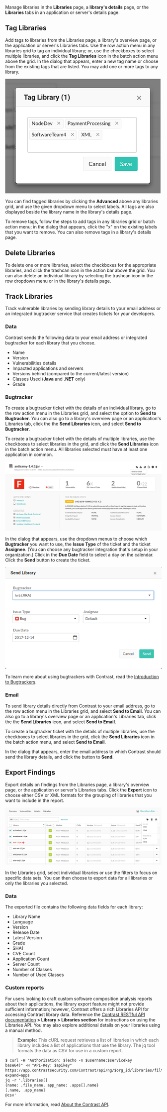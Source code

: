 <!--
title: "Manage Libraries"
description: "Overview of library management"
tags: "user library management"
-->

Manage libraries in the **Libraries** page, a **library's details** page, or the **Libraries** tabs in an application or server's details page. 

## Tag Libraries 

Add tags to libraries from the Libraries page, a library's overview page, or the application or server's Libraries tabs. Use the row action menu in any libraries grid to tag an individual library; or, use the checkboxes to select multiple libraries, and click the **Tag Libraries** icon in the batch action menu above the grid. In the dialog that appears, enter a new tag name or choose from the existing tags that are listed. You may add one or more tags to any library. 

<a href="assets/images/Tag-libraries-dialog.png" rel="lightbox" title="Choose library tags"><img class="thumbnail" src="assets/images/Tag-libraries-dialog.png"/></a>

You can find tagged libraries by clicking the **Advanced** above any libraries grid, and use the given dropdown menu to select labels. All tags are also displayed beside the library name in the library's details page. 

To remove tags, follow the steps to add tags in any libraries grid or batch action menu; in the dialog that appears, click the "x" on the existing labels that you want to remove. You can also remove tags in a library's details page. 

## Delete Libraries 

To delete one or more libraries, select the checkboxes for the appropriate libraries, and click the trashcan icon in the action bar above the grid. You can also delete an individual library by selecting the trashcan icon in the row dropdown menu or in the library's details page.

## Track Libraries

Track vulnerable libraries by sending library details to your email address or an integrated bugtracker service that creates tickets for your developers.

### Data

 Contrast sends the following data to your email address or integrated bugtracker for each library that you choose. 

* Name
* Version
* Vulnerabilities details
* Impacted applications and servers
* Versions behind (compared to the current/latest version)
* Classes Used (**Java** and **.NET** only)
* Grade

### Bugtracker

To create a bugtracker ticket with the details of an individual library, go to the row action menu in the Libraries grid, and select the option to **Send to Bugtracker**. You can also go to a library's overview page or an application's Libraries tab, click the the **Send Libraries** icon, and select **Send to Bugtracker**. 

To create a bugtracker ticket with the details of multiple libraries, use the checkboxes to select libraries in the grid, and click the **Send Libraries** icon in the batch action menu. All libraries selected must have at least one application in common. 

<a href="assets/images/Library-to-bugtracker.png" rel="lightbox" title="Send library details to a bugtracker"><img class="thumbnail" src="assets/images/Library-to-bugtracker.png"/></a>

In the dialog that appears, use the dropdown menus to choose which **Bugtracker** you want to use, the **Issue Type** of the ticket and the ticket **Assignee**. (You can choose any bugtracker integration that's setup in your organization.) Click in the **Due Date** field to select a day on the calendar. Click the **Send** button to create the ticket. 

<a href="assets/images/Library-bugtracker-dialog.png" rel="lightbox" title="Create a bugtracker ticket from libary details"><img class="thumbnail" src="assets/images/Library-bugtracker-dialog.png"/></a>

To learn more about using bugtrackers with Contrast, read the [Introduction to Bugtrackers](admin-orgintegrations.html#bugtracker). 

### Email 

To send library details directly from Contrast to your email address, go to the row action menu in the Libraries grid, and select **Send to Email**. You can also go to a library's overview page or an application's Libraries tab, click the the **Send Libraries** icon, and select **Send to Email**. 

To create a bugtracker ticket with the details of multiple libraries, use the checkboxes to select libraries in the grid, click the **Send Libraries** icon in the batch action menu, and select **Send to Email**. 

In the dialog that appears, enter the email address to which Contrast should send the library details, and click the button to **Send**.

## Export Findings

Export details on findings from the Libraries page, a library's overview page, or the application or server's Libraries tabs. Click the **Export** icon to choose either CSV or XML formats for the grouping of libraries that you want to include in the report. 

<a href="assets/images/Library-export.png" rel="lightbox" title="Export library details"><img class="thumbnail" src="assets/images/Library-export.png"/></a>

In the Libraries grid, select individual libraries or use the filters to focus on specific data sets. You can then choose to export data for all libraries or only the libraries you selected. 

### Data

The exported file contains the following data fields for each library:

* Library Name
* Language
* Version
* Release Date
* Latest Version
* Grade
* SHA1
* CVE Count
* Application Count
* Server Count
* Number of Classes
* Number of Used Classes

### Custom reports 

For users looking to craft custom software composition analysis reports about their applications, the library export feature might not provide sufficient information; however, Contrast offers a rich Libraries API for accessing Contrast library data. Reference the [Contrast RESTful API documentation](https://api.contrastsecurity.com/#) **> Library > Libraries section** for instructions on using the Libraries API. You may also explore additional details on your libraries using a manual method. 

> **Example:** This cURL request retrieves a list of libraries in which each library includes a list of applications that use the library. The jq tool formats the data as CSV for use in a custom report.
```
$ curl -H "Authorization: $(echo -n $username:$servicekey
base64)" -H "API-Key: $apikey" https://app.contrastsecurity.com/Contrast/api/ng/$org_id/libraries/filter?expand=apps 
jq -r '.libraries[]
{name: .file_name, app_name: .apps[].name}
[.name, .app_name] 
@csv'
```

For more information, read [About the Contrast API](tools-about.html#api-about).
